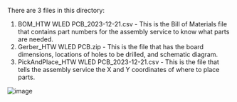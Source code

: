 There are 3 files in this directory:
  1. BOM_HTW WLED PCB_2023-12-21.csv - This is the Bill of Materials file that contains part numbers for the assembly service to know what parts are needed.
  2. Gerber_HTW WLED PCB.zip - This is the file that has the board dimensions, locations of holes to be drilled, and schematic diagram. 
  3. PickAndPlace_HTW WLED PCB_2023-12-21.csv - This is the file that tells the assembly service the X and Y coordinates of where to place parts.

![image](https://github.com/GitYaSome/HTW-Pixel-Controllers/assets/18668499/b1fddeb2-51db-416d-80be-38fbf53b0350)
